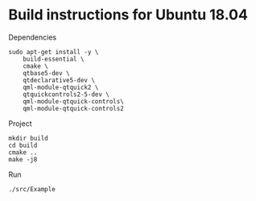 # Build instructions for Ubuntu 18.04

Dependencies

    sudo apt-get install -y \
        build-essential \
        cmake \
        qtbase5-dev \
        qtdeclarative5-dev \
        qml-module-qtquick2 \
        qtquickcontrols2-5-dev \
        qml-module-qtquick-controls\
        qml-module-qtquick-controls2

Project

    mkdir build
    cd build
    cmake ..
    make -j8

Run

    ./src/Example
